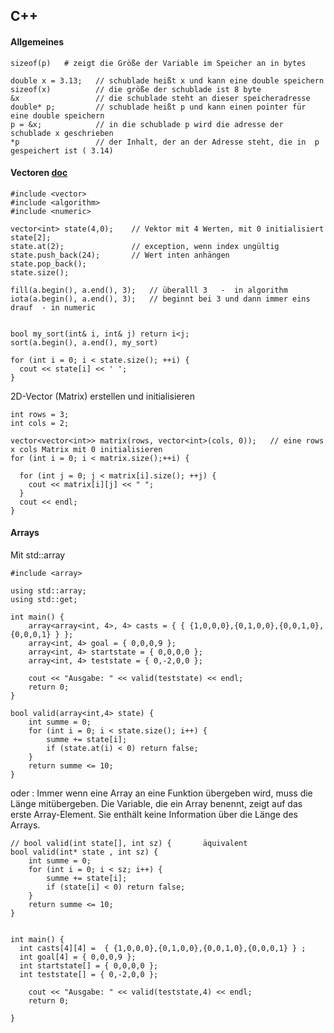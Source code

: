 ## C++

#### Allgemeines

```
sizeof(p)   # zeigt die Größe der Variable im Speicher an in bytes

```

```
double x = 3.13;   // schublade heißt x und kann eine double speichern
sizeof(x)          // die größe der schublade ist 8 byte
&x                 // die schublade steht an dieser speicheradresse 
double* p;         // schublade heißt p und kann einen pointer für eine double speichern
p = &x;            // in die schublade p wird die adresse der schublade x geschrieben
*p                 // der Inhalt, der an der Adresse steht, die in  p gespeichert ist ( 3.14)

```
#### Vectoren  [doc](https://en.cppreference.com/w/cpp/container/vector)

```
#include <vector>
#include <algorithm>
#include <numeric>

```


```
vector<int> state(4,0);    // Vektor mit 4 Werten, mit 0 initialisiert
state[2];
state.at(2);               // exception, wenn index ungültig
state.push_back(24);       // Wert inten anhängen
state.pop_back();
state.size();
```

```
fill(a.begin(), a.end(), 3);   // überalll 3   -  in algorithm
iota(a.begin(), a.end(), 3);   // beginnt bei 3 und dann immer eins drauf  - in numeric


```

```
bool my_sort(int& i, int& j) return i<j;
sort(a.begin(), a.end(), my_sort)

```
```
for (int i = 0; i < state.size(); ++i) {
  cout << state[i] << ' ';
}
```


2D-Vector (Matrix) erstellen und initialisieren
```
int rows = 3;
int cols = 2;

vector<vector<int>> matrix(rows, vector<int>(cols, 0));   // eine rows x cols Matrix mit 0 initialisieren
for (int i = 0; i < matrix.size();++i) {

  for (int j = 0; j < matrix[i].size(); ++j) {
    cout << matrix[i][j] << " ";
  }
  cout << endl;
}

```

#### Arrays

Mit std::array
```
#include <array>

using std::array;
using std::get;

int main() {
    array<array<int, 4>, 4> casts = { { {1,0,0,0},{0,1,0,0},{0,0,1,0},{0,0,0,1} } };
    array<int, 4> goal = { 0,0,0,9 };
    array<int, 4> startstate = { 0,0,0,0 };
    array<int, 4> teststate = { 0,-2,0,0 };

    cout << "Ausgabe: " << valid(teststate) << endl;
    return 0;
}

bool valid(array<int,4> state) {
    int summe = 0;
    for (int i = 0; i < state.size(); i++) {
        summe += state[i];
        if (state.at(i) < 0) return false;
    }
    return summe <= 10;
}

```

oder :
Immer wenn eine Array an eine Funktion übergeben wird, muss die Länge mitübergeben.
Die Variable, die ein Array benennt, zeigt auf das erste Array-Element. Sie enthält keine
Information über die Länge des Arrays.

```
// bool valid(int state[], int sz) {       äquivalent
bool valid(int* state , int sz) {
    int summe = 0;
    for (int i = 0; i < sz; i++) {
        summe += state[i];
        if (state[i] < 0) return false;
    }
    return summe <= 10;
}


int main() {
  int casts[4][4] =  { {1,0,0,0},{0,1,0,0},{0,0,1,0},{0,0,0,1} } ;
  int goal[4] = { 0,0,0,9 };
  int startstate[] = { 0,0,0,0 };
  int teststate[] = { 0,-2,0,0 };

	cout << "Ausgabe: " << valid(teststate,4) << endl;
	return 0;
 
}
```



